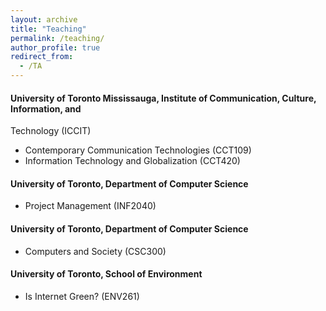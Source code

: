 ```yaml
---
layout: archive
title: "Teaching"
permalink: /teaching/
author_profile: true
redirect_from:
  - /TA
---
```


#### University of Toronto Mississauga, Institute of Communication, Culture, Information, and
Technology (ICCIT)
* Contemporary Communication Technologies (CCT109)
* Information Technology and Globalization (CCT420)

#### University of Toronto, Department of Computer Science
* Project Management (INF2040)

#### University of Toronto, Department of Computer Science
* Computers and Society (CSC300)

#### University of Toronto, School of Environment
* Is Internet Green? (ENV261)
